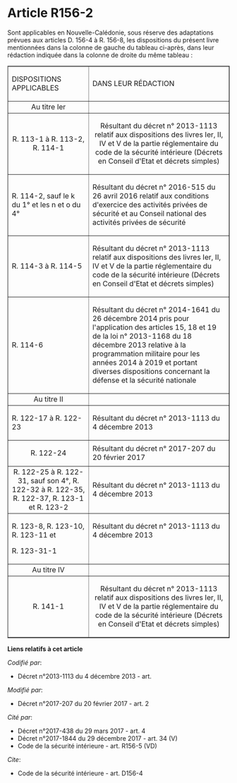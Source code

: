# Article R156-2

Sont applicables en Nouvelle-Calédonie, sous réserve des  adaptations prévues aux articles D. 156-4 à R. 156-8, les
dispositions du présent livre mentionnées dans la colonne de gauche du tableau ci-après, dans leur rédaction indiquée dans la
colonne de droite du même tableau : 

<table border="1">
  <tbody>
    <tr>
      <td>

DISPOSITIONS APPLICABLES 

</td>
      <td>

DANS LEUR RÉDACTION 

</td>
    </tr>
    <tr>
      <td align="center">Au titre Ier 

</td>
      <td align="center">

</td>
    </tr>
    <tr>
      <td align="center">R. 113-1 à R. 113-2, R. 114-1 

</td>
      <td align="center">

Résultant du décret n° 2013-1113 relatif aux dispositions des livres Ier, II, IV et V de la partie réglementaire du code de
la sécurité intérieure (Décrets en Conseil d'Etat et décrets simples) 

</td>
    </tr>
    <tr>
      <td>

R. 114-2, sauf le k du 1° et les n et o du 4°

</td>
      <td>

Résultant du décret n° 2016-515 du 26 avril 2016 relatif aux conditions d'exercice des activités privées de sécurité et au
Conseil national des activités privées de sécurité

</td>
    </tr>
    <tr>
      <td>

R. 114-3 à R. 114-5 

</td>
      <td>

Résultant du décret n° 2013-1113 relatif aux dispositions des livres Ier, II, IV et V de la partie réglementaire du code de
la sécurité intérieure (Décrets en Conseil d'Etat et décrets simples) 

</td>
    </tr>
    <tr>
      <td>

R. 114-6

</td>
      <td>

Résultant du décret n° 2014-1641 du 26 décembre 2014 pris pour l'application des articles 15, 18 et 19 de la loi n° 2013-1168
du 18 décembre 2013 relative à la programmation militaire pour les années 2014 à 2019 et portant diverses dispositions
concernant la défense et la sécurité nationale 

</td>
    </tr>
    <tr>
      <td align="center">Au titre II 

</td>
      <td align="center">

</td>
    </tr>
    <tr>
      <td valign="top" align="left">

R. 122-17 à R. 122-23 

</td>
      <td align="left" valign="top">

Résultant du décret n° 2013-1113 du 4 décembre 2013 

</td>
    </tr>
    <tr>
      <td align="center">

R. 122-24 

</td>
      <td>Résultant du décret n° 2017-207 du 20 février 2017 

</td>
    </tr>
    <tr>
      <td align="center">R. 122-25 à R. 122-31, sauf son 4°, R. 122-32 à R. 122-35, R. 122-37, R. 123-1 et R. 123-2  

</td>
      <td>Résultant du décret n° 2013-1113 du 4 décembre 2013 

</td>
    </tr>
    <tr>
      <td align="left" valign="top">

R. 123-8, R. 123-10, R. 123-11 et

R. 123-31-1 

</td>
      <td valign="top" align="left">

Résultant du décret n° 2013-1113 du 4 décembre 2013

</td>
    </tr>
    <tr>
      <td align="center">Au titre IV 

</td>
      <td align="center">

</td>
    </tr>
    <tr>
      <td align="center">R. 141-1 

</td>
      <td align="center">

Résultant du décret n° 2013-1113 relatif aux dispositions des livres Ier, II, IV et V de la partie réglementaire du code de
la sécurité intérieure (Décrets en Conseil d'Etat et décrets simples)

</td>
    </tr>
  </tbody>
</table>

**Liens relatifs à cet article**

_Codifié par_:

  - Décret n°2013-1113 du 4 décembre 2013 - art.

_Modifié par_:

  - Décret n°2017-207 du 20 février 2017 - art. 2

_Cité par_:

  - Décret n°2017-438 du 29 mars 2017 - art. 4
  - Décret n°2017-1844 du 29 décembre 2017 - art. 34 (V)
  - Code de la sécurité intérieure - art. R156-5 (VD)

_Cite_:

  - Code de la sécurité intérieure - art. D156-4
